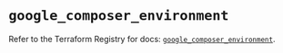# `google_composer_environment`

Refer to the Terraform Registry for docs: [`google_composer_environment`](https://registry.terraform.io/providers/hashicorp/google/6.35.0/docs/resources/composer_environment).
